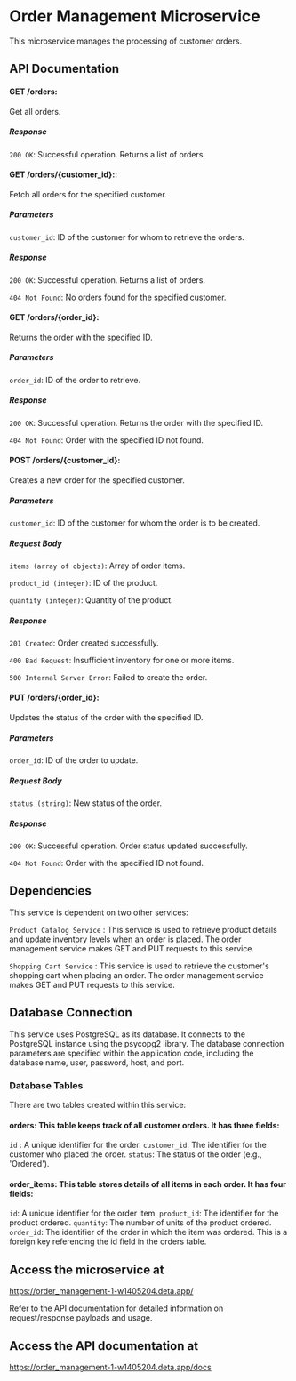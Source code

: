 # Order Management Microservice

This microservice manages the processing of customer orders.

## API Documentation

#### GET /orders: 
Get all orders.


##### Response

`200 OK`: Successful operation. Returns a list of orders.


#### GET /orders/{customer_id}:: 
Fetch all orders for the specified customer.


##### Parameters

`customer_id`: ID of the customer for whom to retrieve the orders.

##### Response

`200 OK`: Successful operation. Returns a list of orders.

`404 Not Found`: No orders found for the specified customer.


#### GET /orders/{order_id}: 
Returns the order with the specified ID.


##### Parameters

`order_id`: ID of the order to retrieve.

##### Response

`200 OK`: Successful operation. Returns the order with the specified ID.

`404 Not Found`: Order with the specified ID not found.

#### POST /orders/{customer_id}:
Creates a new order for the specified customer.

##### Parameters

`customer_id`: ID of the customer for whom the order is to be created.

##### Request Body

`items (array of objects)`: Array of order items.

`product_id (integer)`: ID of the product.

`quantity (integer)`: Quantity of the product.

##### Response

`201 Created`: Order created successfully.

`400 Bad Request`:  Insufficient inventory for one or more items.

`500 Internal Server Error`: Failed to create the order.

#### PUT /orders/{order_id}:
Updates the status of the order with the specified ID.

##### Parameters

`order_id`: ID of the order to update.

##### Request Body

`status (string)`: New status of the order.

##### Response

`200 OK`: Successful operation. Order status updated successfully.

`404 Not Found`: Order with the specified ID not found.

## Dependencies
This service is dependent on two other services:

`Product Catalog Service` : This service is used to retrieve product details and update inventory levels when an order is placed. The order management service makes GET and PUT requests to this service.

`Shopping Cart Service` : This service is used to retrieve the customer's shopping cart when placing an order. The order management service makes GET and PUT requests to this service.

## Database Connection
This service uses PostgreSQL as its database. It connects to the PostgreSQL instance using the psycopg2 library. The database connection parameters are specified within the application code, including the database name, user, password, host, and port.

### Database Tables
There are two tables created within this service:

#### orders: This table keeps track of all customer orders. It has three fields:

`id` : A unique identifier for the order.
`customer_id`: The identifier for the customer who placed the order.
`status`: The status of the order (e.g., 'Ordered').


#### order_items: This table stores details of all items in each order. It has four fields:

`id`: A unique identifier for the order item.
`product_id`: The identifier for the product ordered.
`quantity`: The number of units of the product ordered.
`order_id`: The identifier of the order in which the item was ordered. This is a foreign key referencing the id field in the orders table.


## Access the microservice at
https://order_management-1-w1405204.deta.app/

Refer to the API documentation for detailed information on request/response payloads and usage.

## Access the API documentation at
https://order_management-1-w1405204.deta.app/docs




